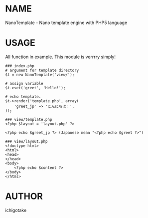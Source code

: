 # NAME

NanoTemplate - Nano template engine with PHP5 language

# USAGE

All function in example. This module is verrrry simply!

    ### index.php
    # argument for template directory
    $t = new NanoTemplate('view/');

    # assign variable
    $t->set('greet', 'Hello!');

    # echo template.
    $t->render('template.php', array(
        'greet_jp' => 'こんにちは！',
    ));

    ### view/template.php
    <?php $layout = 'layout.php' ?>
    
    <?php echo $greet_jp ?> (Japanese mean "<?php echo $greet ?>")

    ### view/layout.php
    <!doctype html>
    <html>
    <head>
    </head>
    <body>
        <?php echo $content ?>
    </body>
    </html>

# AUTHOR

ichigotake

